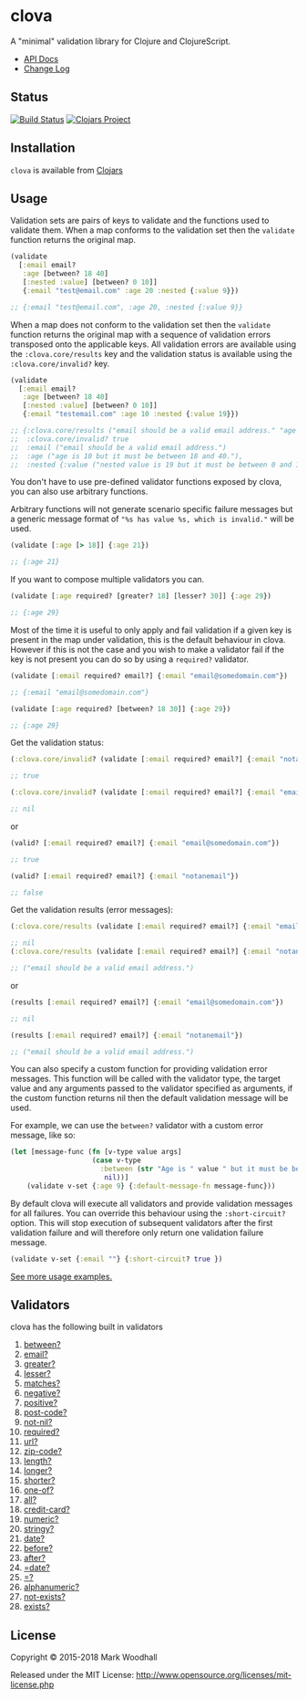# clova

A "minimal" validation library for Clojure and ClojureScript.

- [API Docs](https://cljdoc.xyz/d/clova/clova/0.40.2/api/clova)
- [Change Log](https://github.com/markwoodhall/clova/blob/master/doc/CHANGES.md)

## Status

[![Build Status](https://api.travis-ci.org/markwoodhall/clova.svg?branch=master)](https://api.travis-ci.org/repositories/markwoodhall/clova)
[![Clojars Project](https://img.shields.io/clojars/v/clova.svg)](http://clojars.org/clova)


## Installation

`clova` is available from [Clojars](https://clojars.org/clova)

## Usage

Validation sets are pairs of keys to validate and the functions used to validate them. When a map conforms
to the validation set then the `validate` function returns the original map.

```clojure
(validate
  [:email email?
   :age [between? 18 40]
   [:nested :value] [between? 0 10]] 
   {:email "test@email.com" :age 20 :nested {:value 9}})

;; {:email "test@email.com", :age 20, :nested {:value 9}}

```

When a map does not conform to the validation set then the `validate` function returns the original map
with a sequence of validation errors transposed onto the applicable keys. All validation errors are available
using the `:clova.core/results` key and the validation status is available using the `:clova.core/invalid?` key.

```clojure
(validate
  [:email email?
   :age [between? 18 40]
   [:nested :value] [between? 0 10]] 
   {:email "testemail.com" :age 10 :nested {:value 19}})

;; {:clova.core/results ("email should be a valid email address." "age is 10 but it must be between 18 and 40." "nested value is 19 but it must be between 0 and 10.") 
;;  :clova.core/invalid? true 
;;  :email ("email should be a valid email address.") 
;;  :age ("age is 10 but it must be between 18 and 40."), 
;;  :nested {:value ("nested value is 19 but it must be between 0 and 10.")}}

```

You don't have to use pre-defined validator functions exposed by clova, you can also use arbitrary functions. 

Arbitrary functions will not generate scenario specific failure messages but a generic message format of `"%s has value %s, which is invalid."` will be used.

```clojure
(validate [:age [> 18]] {:age 21})

;; {:age 21}
```

If you want to compose multiple validators you can.

```clojure
(validate [:age required? [greater? 18] [lesser? 30]] {:age 29})

;; {:age 29}
```

Most of the time it is useful to only apply and fail validation if a given key is present in the map under validation, this is
the default behaviour in clova. However if this is not the case and you wish to make a validator fail if the key is not present you can do so
by using a `required?` validator.


```clojure
(validate [:email required? email?] {:email "email@somedomain.com"})

;; {:email "email@somedomain.com"}

(validate [:age required? [between? 18 30]] {:age 29})

;; {:age 29}
```

Get the validation status:

```clojure
(:clova.core/invalid? (validate [:email required? email?] {:email "notanemail"}))

;; true

(:clova.core/invalid? (validate [:email required? email?] {:email "email@somedomain.com"}))

;; nil
```

or
```clojure
(valid? [:email required? email?] {:email "email@somedomain.com"})

;; true

(valid? [:email required? email?] {:email "notanemail"})

;; false

```

Get the validation results (error messages):

```clojure
(:clova.core/results (validate [:email required? email?] {:email "email@somedomain.com"}))

;; nil
(:clova.core/results (validate [:email required? email?] {:email "notanemail"}))

;; ("email should be a valid email address.")
```

or
```clojure
(results [:email required? email?] {:email "email@somedomain.com"})

;; nil

(results [:email required? email?] {:email "notanemail"})

;; ("email should be a valid email address.")
```

You can also specify a custom function for providing validation error messages. This function will
be called with the validator type, the target value and any arguments passed to the validator specified as arguments,
if the custom function returns nil then the default validation message will be used.

For example, we can use the `between?` validator with a custom error message, like so:

```clojure
(let [message-func (fn [v-type value args]
                    (case v-type
                      :between (str "Age is " value " but it must be between " (first args) " and " (second args))
                       nil))]
    (validate v-set {:age 9} {:default-message-fn message-func}))
```

By default clova will execute all validators and provide validation messages for all failures. You
can override this behaviour using the `:short-circuit?` option. This will stop execution of subsequent
validators after the first validation failure and will therefore only return one validation failure
message.

```clojure
(validate v-set {:email ""} {:short-circuit? true })
```

[See more usage examples.](https://github.com/markwoodhall/clova/blob/master/doc/EXAMPLES.md)

## Validators

clova has the following built in validators

1. [between?](http://markwoodhall.github.io/clova/clova.core.html#var-between.3F)
2. [email?](http://markwoodhall.github.io/clova/clova.core.html#var-email.3F)
3. [greater?](http://markwoodhall.github.io/clova/clova.core.html#var-greater.3F)
4. [lesser?](http://markwoodhall.github.io/clova/clova.core.html#var-lesser.3F)
5. [matches?](http://markwoodhall.github.io/clova/clova.core.html#var-matches.3F)
6. [negative?](http://markwoodhall.github.io/clova/clova.core.html#var-negative.3F)
7. [positive?](http://markwoodhall.github.io/clova/clova.core.html#var-positive.3F)
8. [post-code?](http://markwoodhall.github.io/clova/clova.core.html#var-post-code.3F)
9. [not-nil?](http://markwoodhall.github.io/clova/clova.core.html#var-not-nil.3F)
10. [required?](http://markwoodhall.github.io/clova/clova.core.html#var-required.3F)
11. [url?](http://markwoodhall.github.io/clova/clova.core.html#var-url.3F)
12. [zip-code?](http://markwoodhall.github.io/clova/clova.core.html#var-zip-code.3F)
13. [length?](http://markwoodhall.github.io/clova/clova.core.html#var-length.3F)
14. [longer?](http://markwoodhall.github.io/clova/clova.core.html#var-longer.3F)
15. [shorter?](http://markwoodhall.github.io/clova/clova.core.html#var-shorter.3F)
16. [one-of?](http://markwoodhall.github.io/clova/clova.core.html#var-one-of.3F)
17. [all?](http://markwoodhall.github.io/clova/clova.core.html#var-all.3F)
18. [credit-card?](http://markwoodhall.github.io/clova/clova.core.html#var-credit-card.3F)
19. [numeric?](http://markwoodhall.github.io/clova/clova.core.html#var-numeric.3F)
20. [stringy?](http://markwoodhall.github.io/clova/clova.core.html#var-stringy.3F)
21. [date?](http://markwoodhall.github.io/clova/clova.core.html#var-date.3F)
22. [before?](http://markwoodhall.github.io/clova/clova.core.html#var-before.3F)
23. [after?](http://markwoodhall.github.io/clova/clova.core.html#var-after.3F)
24. [=date?](http://markwoodhall.github.io/clova/clova.core.html#var-.3Ddate.3F)
25. [=?](http://markwoodhall.github.io/clova/clova.core.html#var-.3D.3F)
26. [alphanumeric?](http://markwoodhall.github.io/clova/clova.core.html#var-alphanumeric.3F)
27. [not-exists?](http://markwoodhall.github.io/clova/clova.core.html#var-not-exists.3F)
27. [exists?](http://markwoodhall.github.io/clova/clova.core.html#var-exists.3F)

## License

Copyright © 2015-2018 Mark Woodhall

Released under the MIT License: http://www.opensource.org/licenses/mit-license.php
